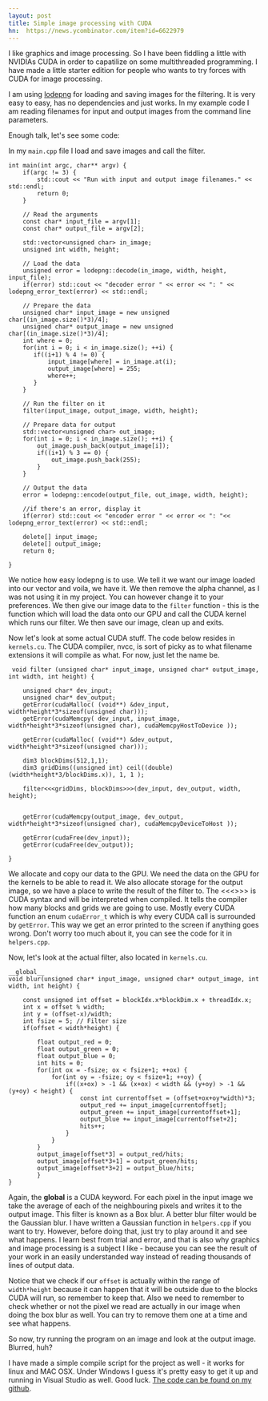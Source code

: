 ```yaml
---
layout: post
title: Simple image processing with CUDA
hn:  https://news.ycombinator.com/item?id=6622979
---
```


I like graphics and image processing. So I have been fiddling a little with NVIDIAs CUDA in order to capatilize on some multithreaded programming. I have made a little starter edition for people who wants to try forces with CUDA for image processing.

I am using <a href="http://lodev.org/lodepng/">lodepng</a> for loading and saving images for the filtering. It is very easy to easy, has no dependencies and just works. In my example code I am reading filenames for input and output images from the command line parameters.

Enough talk, let's see some code:

In my `main.cpp` file I load and save images and call the filter. 

    int main(int argc, char** argv) {
        if(argc != 3) {
            std::cout << "Run with input and output image filenames." << std::endl;
            return 0;
        }

        // Read the arguments
        const char* input_file = argv[1];
        const char* output_file = argv[2];

        std::vector<unsigned char> in_image;
        unsigned int width, height;

        // Load the data
        unsigned error = lodepng::decode(in_image, width, height, input_file);
        if(error) std::cout << "decoder error " << error << ": " << lodepng_error_text(error) << std::endl;

        // Prepare the data
        unsigned char* input_image = new unsigned char[(in_image.size()*3)/4];
        unsigned char* output_image = new unsigned char[(in_image.size()*3)/4];
        int where = 0;
        for(int i = 0; i < in_image.size(); ++i) {
           if((i+1) % 4 != 0) {
               input_image[where] = in_image.at(i);
               output_image[where] = 255;
               where++;
           }
        }

        // Run the filter on it
        filter(input_image, output_image, width, height); 

        // Prepare data for output
        std::vector<unsigned char> out_image;
        for(int i = 0; i < in_image.size(); ++i) {
            out_image.push_back(output_image[i]);
            if((i+1) % 3 == 0) {
                out_image.push_back(255);
            }
        }
        
        // Output the data
        error = lodepng::encode(output_file, out_image, width, height);

        //if there's an error, display it
        if(error) std::cout << "encoder error " << error << ": "<< lodepng_error_text(error) << std::endl;

        delete[] input_image;
        delete[] output_image;
        return 0;

    }

We notice how easy lodepng is to use. We tell it we want our image loaded into our vector and voila, we have it. We then remove the alpha channel, as I was not using it in my project. You can however change it to your preferences. We then give our image data to the `filter` function - this is the function which will load the data onto our GPU and call the CUDA kernel which runs our filter. We then save our image, clean up and exits.

Now let's look at some actual CUDA stuff. The code below resides in `kernels.cu`. The CUDA compiler, nvcc, is sort of picky as to what filename extensions it will compile as what. For now, just let the name be.

     void filter (unsigned char* input_image, unsigned char* output_image, int width, int height) {

        unsigned char* dev_input;
        unsigned char* dev_output;
        getError(cudaMalloc( (void**) &dev_input, width*height*3*sizeof(unsigned char)));
        getError(cudaMemcpy( dev_input, input_image, width*height*3*sizeof(unsigned char), cudaMemcpyHostToDevice ));
     
        getError(cudaMalloc( (void**) &dev_output, width*height*3*sizeof(unsigned char)));

        dim3 blockDims(512,1,1);
        dim3 gridDims((unsigned int) ceil((double)(width*height*3/blockDims.x)), 1, 1 );

        filter<<<gridDims, blockDims>>>(dev_input, dev_output, width, height); 


        getError(cudaMemcpy(output_image, dev_output, width*height*3*sizeof(unsigned char), cudaMemcpyDeviceToHost ));

        getError(cudaFree(dev_input));
        getError(cudaFree(dev_output));

    }
   
We allocate and copy our data to the GPU. We need the data on the GPU for the kernels to be able to read it. We also allocate storage for the output image, so we have a place to write the result of the filter to. The <<<>>> is CUDA syntax and will be interpreted when compiled. It tells the compiler how many blocks and grids we are going to use. Mostly every CUDA function an enum `cudaError_t` which is why every CUDA call is surrounded by `getError`. This way we get an error printed to the screen if anything goes wrong. Don't worry too much about it, you can see the code for it in `helpers.cpp`.

Now, let's look at the actual filter, also located in `kernels.cu`.

    __global__
    void blur(unsigned char* input_image, unsigned char* output_image, int width, int height) {

        const unsigned int offset = blockIdx.x*blockDim.x + threadIdx.x;
        int x = offset % width;
        int y = (offset-x)/width;
        int fsize = 5; // Filter size
        if(offset < width*height) {

            float output_red = 0;
            float output_green = 0;
            float output_blue = 0;
            int hits = 0;
            for(int ox = -fsize; ox < fsize+1; ++ox) {
                for(int oy = -fsize; oy < fsize+1; ++oy) {
                    if((x+ox) > -1 && (x+ox) < width && (y+oy) > -1 && (y+oy) < height) {
                        const int currentoffset = (offset+ox+oy*width)*3;
                        output_red += input_image[currentoffset]; 
                        output_green += input_image[currentoffset+1];
                        output_blue += input_image[currentoffset+2];
                        hits++;
                    }
                }
            }
            output_image[offset*3] = output_red/hits;
            output_image[offset*3+1] = output_green/hits;
            output_image[offset*3+2] = output_blue/hits;
            }
    }

Again, the __global__ is a CUDA keyword. For each pixel in the input image we take the average of each of the neighbouring pixels and writes it to the output image. This filter is known as a Box blur. A better blur filter would be the Gaussian blur. I have written a Gaussian function in `helpers.cpp` if you want to try. However, before doing that, just try to play around it and see what happens. I learn best from trial and error, and that is also why graphics and image processing is a subject I like - because you can see the result of your work in an easily understanded way instead of reading thousands of lines of output data.

Notice that we check if our `offset` is actually within the range of `width*height` because it can happen that it will be outside due to the blocks CUDA will run, so remember to keep that. Also we need to remember to check whether or not the pixel we read are actually in our image when doing the box blur as well. You can try to remove them one at a time and see what happens.

So now, try running the program on an image and look at the output image. Blurred, huh? 

I have made a simple compile script for the project as well - it works for linux and MAC OSX. Under Windows I guess it's pretty easy to get it up and running in Visual Studio as well. Good luck. <a href="https://github.com/madsravn/easyCuda"> The code can be found on my github</a>.
